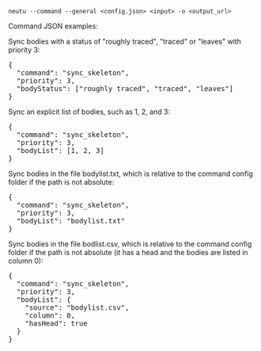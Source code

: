 `neutu --command --general <config.json> <input> -o <output_url>`

Command JSON examples:

Sync bodies with a status of "roughly traced", "traced" or "leaves" with priority 3:
<pre>
{
  "command": "sync_skeleton",
  "priority": 3,
  "bodyStatus": ["roughly traced", "traced", "leaves"]
}
</pre>

Sync an explicit list of bodies, such as 1, 2, and 3:
<pre>
{
  "command": "sync_skeleton",
  "priority": 3,
  "bodyList": [1, 2, 3]
}
</pre>

Sync bodies in the file bodylist.txt, which is relative to the command config folder if the path is not absolute:
<pre>
{
  "command": "sync_skeleton",
  "priority": 3,
  "bodyList": "bodylist.txt"
}
</pre>

Sync bodies in the file bodlist.csv, which is relative to the command config folder if the path is not absolute (it has a head and the bodies are listed in column 0):
<pre>
{
  "command": "sync_skeleton",
  "priority": 3,
  "bodyList": {
    "source": "bodylist.csv",
    "column": 0,
    "hasHead": true
  }
}
</pre>